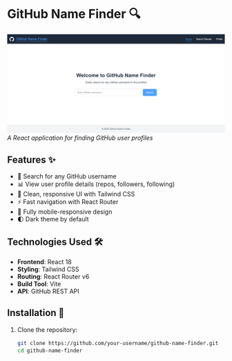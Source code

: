 # GitHub Name Finder 🔍

![GitHub Name Finder Screenshot](image.png)
*A React application for finding GitHub user profiles*

## Features ✨

- 🔎 Search for any GitHub username
- 📊 View user profile details (repos, followers, following)
- 🎨 Clean, responsive UI with Tailwind CSS
- ⚡ Fast navigation with React Router
- 📱 Fully mobile-responsive design
- 🌓 Dark theme by default

## Technologies Used 🛠️

- **Frontend**: React 18
- **Styling**: Tailwind CSS
- **Routing**: React Router v6
- **Build Tool**: Vite
- **API**: GitHub REST API

## Installation 🚀

1. Clone the repository:
   ```bash
   git clone https://github.com/your-username/github-name-finder.git
   cd github-name-finder